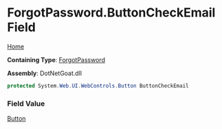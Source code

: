 # ForgotPassword\.ButtonCheckEmail Field

[Home](../../../../../README.md)

**Containing Type**: [ForgotPassword](../README.md)

**Assembly**: DotNetGoat\.dll

```csharp
protected System.Web.UI.WebControls.Button ButtonCheckEmail
```

### Field Value

[Button](https://docs.microsoft.com/en-us/dotnet/api/system.web.ui.webcontrols.button)

